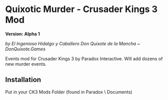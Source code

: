 # Quixotic Murder - Crusader Kings 3 Mod
**Version: Alpha 1**

*by El Ingenioso Hidalgo y Caballero Don Quixote de la Mancha ~ DonQuixote.Games*


Events mod for Crusader Kings 3 by Paradox Interactive. Will add dozens of new murder events.

## Installation
Put in your CK3 Mods Folder (found in Paradox \ Documents)